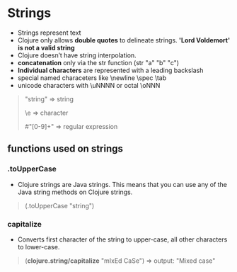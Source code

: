 # Strings

- Strings represent text 
- Clojure only allows **double quotes** to delineate strings. **'Lord Voldemort' is not a valid string**
- Clojure doesn’t have string interpolation. 
- **concatenation** only via the str function (str "a" "b" "c")
- **Individual characters** are represented with a leading backslash 
- special named characeters like \newline \spec \tab
- unicode characters with \uNNNN or octal \oNNN

> "string"      => string
>
> \e        => character
>
> #"[0-9]+"     => regular expression 

## functions used on strings

### .toUpperCase
- Clojure strings are Java strings. This means that you can use any of the Java string methods on Clojure strings.
> (.toUpperCase "string")

### capitalize
- Converts first character of the string to upper-case, all other characters to lower-case.
> (**clojure.string/capitalize** "mIxEd CaSe") => output: "Mixed case"